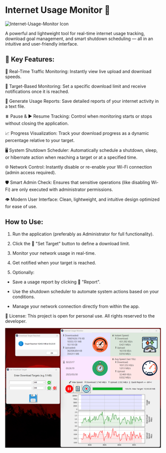 # Internet Usage Monitor 🚀

![Internet-Usage-Monitor Icon](images/Internet_Usage_Monitor.ico)

A powerful and lightweight tool for real-time internet usage tracking, download goal management, and smart shutdown scheduling — all in an intuitive and user-friendly interface.

## 🔹 Key Features:
📡 Real-Time Traffic Monitoring: Instantly view live upload and download speeds.

🎯 Target-Based Monitoring: Set a specific download limit and receive notifications once it is reached.

📑 Generate Usage Reports: Save detailed reports of your internet activity in a text file.

⏸️ Pause & ▶️ Resume Tracking: Control when monitoring starts or stops without closing the application.

📈 Progress Visualization: Track your download progress as a dynamic percentage relative to your target.

🖥️ System Shutdown Scheduler: Automatically schedule a shutdown, sleep, or hibernate action when reaching a target or at a specified time.

🌐 Network Control: Instantly disable or re-enable your Wi-Fi connection (admin access required).

🛡️ Smart Admin Check: Ensures that sensitive operations (like disabling Wi-Fi) are only executed with administrator permissions.

👁️ Modern User Interface: Clean, lightweight, and intuitive design optimized for ease of use.

## How to Use:

1. Run the application (preferably as Administrator for full functionality).

2. Click the 🎯 "Set Target" button to define a download limit.

3. Monitor your network usage in real-time.

4. Get notified when your target is reached.

5. Optionally:

- Save a usage report by clicking 📄 "Report".

- Use the shutdown scheduler to automate system actions based on your conditions.

- Manage your network connection directly from within the app.

🔹 License:
This project is open for personal use. All rights reserved to the developer.

![Internet-Usage-Monitor Icon](Screenshot.png)
